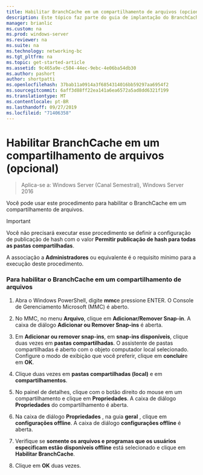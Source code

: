 ```yaml
---
title: Habilitar BranchCache em um compartilhamento de arquivos (opcional)
description: Este tópico faz parte do guia de implantação do BranchCache para o Windows Server 2016, que demonstra como implantar o BranchCache em modos de cache distribuídos e hospedados para otimizar o uso de largura de banda WAN em filiais
manager: brianlic
ms.custom: na
ms.prod: windows-server
ms.reviewer: na
ms.suite: na
ms.technology: networking-bc
ms.tgt_pltfrm: na
ms.topic: get-started-article
ms.assetid: 9c465a9e-c504-44ec-9ebc-4e06ba54db30
ms.author: pashort
author: shortpatti
ms.openlocfilehash: 37bab11a0914a3f6854314016bb59297aa6954f2
ms.sourcegitcommit: 6aff3d88ff22ea141a6ea6572a5ad8dd6321f199
ms.translationtype: MT
ms.contentlocale: pt-BR
ms.lasthandoff: 09/27/2019
ms.locfileid: "71406358"
---
```

# <a name="enable-branchcache-on-a-file-share-optional"></a>Habilitar BranchCache em um compartilhamento de arquivos (opcional)

>Aplica-se a: Windows Server (Canal Semestral), Windows Server 2016

Você pode usar este procedimento para habilitar o BranchCache em um compartilhamento de arquivos.  
  
> [!IMPORTANT]  
> Você não precisará executar esse procedimento se definir a configuração de publicação de hash com o valor **Permitir publicação de hash para todas as pastas compartilhadas**.  
  
A associação a **Administradores** ou equivalente é o requisito mínimo para a execução deste procedimento.  
  
### <a name="to-enable-branchcache-on-a-file-share"></a>Para habilitar o BranchCache em um compartilhamento de arquivos  
  
1.  Abra o Windows PowerShell, digite **mmc**e pressione ENTER. O Console de Gerenciamento Microsoft (MMC) é aberto.  
  
2.  No MMC, no menu **Arquivo**, clique em **Adicionar/Remover Snap-in**. A caixa de diálogo **Adicionar ou Remover Snap-ins** é aberta.  
  
3.  Em **Adicionar ou remover snap-ins**, em **snap-ins disponíveis**, clique duas vezes em **pastas compartilhadas**. O assistente de pastas compartilhadas é aberto com o objeto computador local selecionado. Configure o modo de exibição que você preferir, clique em **concluir**e em **OK**.  
  
4.  Clique duas vezes em **pastas compartilhadas (local)** e em **compartilhamentos**.  
  
5.  No painel de detalhes, clique com o botão direito do mouse em um compartilhamento e clique em **Propriedades**. A caixa de diálogo **Propriedades** do compartilhamento é aberta.  
  
6.  Na caixa de diálogo **Propriedades** , na guia **geral** , clique em **configurações offline**. A caixa de diálogo **configurações offline** é aberta.  
  
7.  Verifique se **somente os arquivos e programas que os usuários especificam estão disponíveis offline** está selecionado e clique em **Habilitar BranchCache**.  
  
8.  Clique em **OK** duas vezes.  
  

